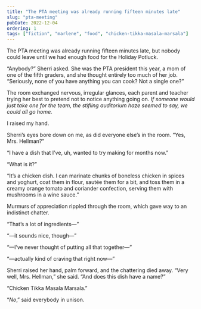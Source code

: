 ```yaml
---
title: "The PTA meeting was already running fifteen minutes late"
slug: "pta-meeting"
pubDate: 2022-12-04
ordering: 1
tags: ["fiction", "marlene", "food", "chicken-tikka-masala-marsala"]
---
```


<span class="small-caps">The PTA meeting was already running</span> fifteen minutes late, but nobody could leave until we had enough food for the Holiday Potluck.

“Anybody?” Sherri asked. She was the PTA president this year, a mom of one of the fifth graders, and she thought entirely too much of her job. “Seriously, none of you have anything you can cook? Not a single one?”

The room exchanged nervous, irregular glances, each parent and teacher trying her best to pretend not to notice anything going on. _If someone would just take one for the team, the stifling auditorium haze seemed to say, we could all go home._

I raised my hand.

Sherri’s eyes bore down on me, as did everyone else’s in the room. “Yes, Mrs. Hellman?”

“I have a dish that I’ve, uh, wanted to try making for months now.”

“What is it?”

“It’s a chicken dish. I can marinate chunks of boneless chicken in spices and yoghurt, coat them in flour, sautée them for a bit, and toss them in a creamy orange tomato and coriander confection, serving them with mushrooms in a wine sauce.”

Murmurs of appreciation rippled through the room, which gave way to an indistinct chatter.

“That’s a lot of ingredients—”

“—it sounds nice, though—”

“—I’ve never thought of putting all that together—”

“—actually kind of craving that right now—”

Sherri raised her hand, palm forward, and the chattering died away. “Very well, Mrs. Hellman,” she said. “And does this dish have a name?”

“Chicken Tikka Masala Marsala.”

“_No_,” said everybody in unison.
